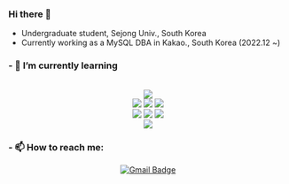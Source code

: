 ### Hi there 👋
- Undergraduate student, Sejong Univ., South Korea     
- Currently working as a MySQL DBA in Kakao., South Korea (2022.12 ~)      

### - 🌱 I’m currently learning
<div align="center">
	<br>
</div>

<div align="center">
	<img src="https://img.shields.io/badge/Seoul-000000?style=for-the-badge&logo=42&logoColor=white" />
	<br>
	<img src="https://img.shields.io/badge/linux-FCC624?style=for-the-badge&logo=linux&logoColor=black">
	<img src="https://img.shields.io/badge/C-A8B9CC?style=for-the-badge&logo=C&logoColor=white" />
	<img src="https://img.shields.io/badge/python-3776AB?style=for-the-badge&logo=python&logoColor=white" />
	<br>
	<img src="https://img.shields.io/badge/HTML5-E34F26?style=for-the-badge&logo=HTML5&logoColor=white" />
	<img src="https://img.shields.io/badge/CSS3-1572B6?style=for-the-badge&logo=CSS3&logoColor=white" />
	<img src="https://img.shields.io/badge/Javascript-F7DF1E?style=for-the-badge&logo=Javascript&logoColor=black" />
	<br>
 	<img src="https://img.shields.io/badge/MYSQL-4479A1?style=for-the-badge&logo=MYSQL&logoColor=white" />
	<br>
	

</div>

### - 📫 How to reach me:

<div align="center">

[![Gmail Badge](https://img.shields.io/badge/Gmail-d14836?style=flat-square&logo=Gmail&logoColor=white&link=mailto:jhj7633@gmail.com)](mailto:jhj7633@gmail.com)<br>

</div>

<!--
**koding1/koding1** is a ✨ _special_ ✨ repository because its `README.md` (this file) appears on your GitHub profile.

Here are some ideas to get you started:

- 🔭 I’m currently working on ...
- 🌱 I’m currently learning ...
- 👯 I’m looking to collaborate on ...
- 🤔 I’m looking for help with ...
- 💬 Ask me about ...
- 📫 How to reach me: ...
- 😄 Pronouns: ...
- ⚡ Fun fact: ...
-->
